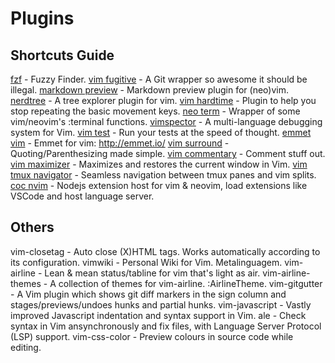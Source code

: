 # Plugins

## Shortcuts Guide

[fzf](fzf) - Fuzzy Finder.
[vim fugitive](vim-fugitive) - A Git wrapper so awesome it should be illegal.
[markdown preview](markdown-preview) - Markdown preview plugin for (neo)vim.
[nerdtree](nerdtree) - A tree explorer plugin for vim.
[vim hardtime](vim-hardtime) - Plugin to help you stop repeating the basic movement keys.
[neo term](neo-term) - Wrapper of some vim/neovim's :terminal functions.
[vimspector](vimspector) - A multi-language debugging system for Vim.
[vim test](vim-test) - Run your tests at the speed of thought.
[emmet vim](emmet-vim) - Emmet for vim: http://emmet.io/
[vim surround](vim-surround) - Quoting/Parenthesizing made simple.
[vim commentary](vim-commentary) - Comment stuff out.
[vim maximizer](vim-maximizer) - Maximizes and restores the current window in Vim.
[vim tmux navigator](vim-tmux-navigator) - Seamless navigation between tmux panes and vim splits.
[coc nvim](coc.nvim) - Nodejs extension host for vim & neovim, load extensions like VSCode and host
language server.

## Others

vim-closetag - Auto close (X)HTML tags. Works automatically according to its configuration.
vimwiki - Personal Wiki for Vim. Metalinguagem.
vim-airline - Lean & mean status/tabline for vim that's light as air.
vim-airline-themes - A collection of themes for vim-airline. :AirlineTheme.
vim-gitgutter - A Vim plugin which shows git diff markers in the sign column and
stages/previews/undoes hunks and partial hunks.
vim-javascript - Vastly improved Javascript indentation and syntax support in Vim.
ale - Check syntax in Vim ansynchronously and fix files, with Language Server Protocol (LSP) support.
vim-css-color - Preview colours in source code while editing.
